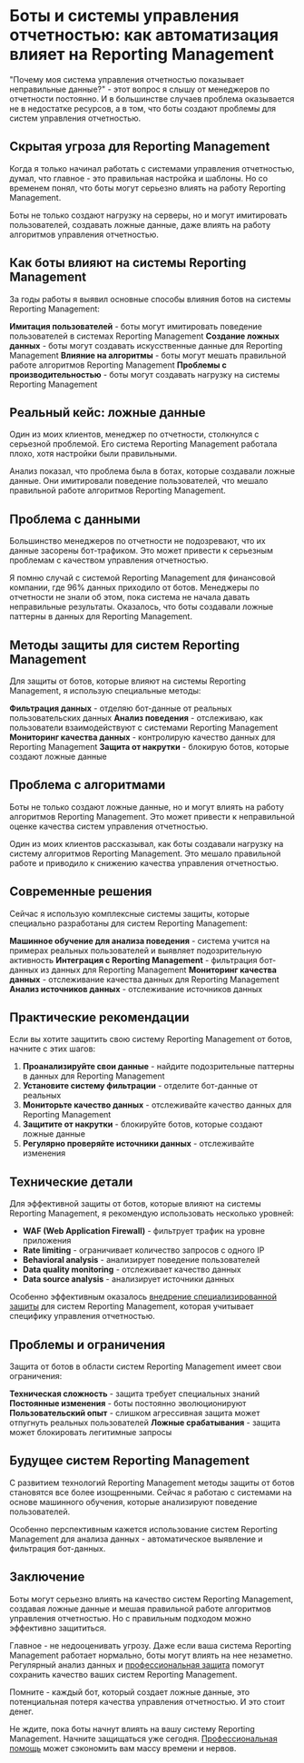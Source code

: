 # Боты и системы управления отчетностью: как автоматизация влияет на Reporting Management

"Почему моя система управления отчетностью показывает неправильные данные?" - этот вопрос я слышу от менеджеров по отчетности постоянно. И в большинстве случаев проблема оказывается не в недостатке ресурсов, а в том, что боты создают проблемы для систем управления отчетностью.

## Скрытая угроза для Reporting Management

Когда я только начинал работать с системами управления отчетностью, думал, что главное - это правильная настройка и шаблоны. Но со временем понял, что боты могут серьезно влиять на работу Reporting Management.

Боты не только создают нагрузку на серверы, но и могут имитировать пользователей, создавать ложные данные, даже влиять на работу алгоритмов управления отчетностью.

## Как боты влияют на системы Reporting Management

За годы работы я выявил основные способы влияния ботов на системы Reporting Management:

**Имитация пользователей** - боты могут имитировать поведение пользователей в системах Reporting Management
**Создание ложных данных** - боты могут создавать искусственные данные для Reporting Management
**Влияние на алгоритмы** - боты могут мешать правильной работе алгоритмов Reporting Management
**Проблемы с производительностью** - боты могут создавать нагрузку на системы Reporting Management

## Реальный кейс: ложные данные

Один из моих клиентов, менеджер по отчетности, столкнулся с серьезной проблемой. Его система Reporting Management работала плохо, хотя настройки были правильными.

Анализ показал, что проблема была в ботах, которые создавали ложные данные. Они имитировали поведение пользователей, что мешало правильной работе алгоритмов Reporting Management.

## Проблема с данными

Большинство менеджеров по отчетности не подозревают, что их данные засорены бот-трафиком. Это может привести к серьезным проблемам с качеством управления отчетностью.

Я помню случай с системой Reporting Management для финансовой компании, где 96% данных приходило от ботов. Менеджеры по отчетности не знали об этом, пока система не начала давать неправильные результаты. Оказалось, что боты создавали ложные паттерны в данных для Reporting Management.

## Методы защиты для систем Reporting Management

Для защиты от ботов, которые влияют на системы Reporting Management, я использую специальные методы:

**Фильтрация данных** - отделяю бот-данные от реальных пользовательских данных
**Анализ поведения** - отслеживаю, как пользователи взаимодействуют с системами Reporting Management
**Мониторинг качества данных** - контролирую качество данных для Reporting Management
**Защита от накрутки** - блокирую ботов, которые создают ложные данные

## Проблема с алгоритмами

Боты не только создают ложные данные, но и могут влиять на работу алгоритмов Reporting Management. Это может привести к неправильной оценке качества систем управления отчетностью.

Один из моих клиентов рассказывал, как боты создавали нагрузку на систему алгоритмов Reporting Management. Это мешало правильной работе и приводило к снижению качества управления отчетностью.

## Современные решения

Сейчас я использую комплексные системы защиты, которые специально разработаны для систем Reporting Management:

**Машинное обучение для анализа поведения** - система учится на примерах реальных пользователей и выявляет подозрительную активность
**Интеграция с Reporting Management** - фильтрация бот-данных из данных для Reporting Management
**Мониторинг качества данных** - отслеживание качества данных для Reporting Management
**Анализ источников данных** - отслеживание источников данных

## Практические рекомендации

Если вы хотите защитить свою систему Reporting Management от ботов, начните с этих шагов:

1. **Проанализируйте свои данные** - найдите подозрительные паттерны в данных для Reporting Management
2. **Установите систему фильтрации** - отделите бот-данные от реальных
3. **Мониторьте качество данных** - отслеживайте качество данных для Reporting Management
4. **Защитите от накрутки** - блокируйте ботов, которые создают ложные данные
5. **Регулярно проверяйте источники данных** - отслеживайте изменения

## Технические детали

Для эффективной защиты от ботов, которые влияют на системы Reporting Management, я рекомендую использовать несколько уровней:

- **WAF (Web Application Firewall)** - фильтрует трафик на уровне приложения
- **Rate limiting** - ограничивает количество запросов с одного IP
- **Behavioral analysis** - анализирует поведение пользователей
- **Data quality monitoring** - отслеживает качество данных
- **Data source analysis** - анализирует источники данных

Особенно эффективным оказалось [внедрение специализированной защиты](https://progaem.com/ustanovka-antibота-usluga-po-zashhite-ot-botов-vashih-sajtов-na-различных-cms-системах.html) для систем Reporting Management, которая учитывает специфику управления отчетностью.

## Проблемы и ограничения

Защита от ботов в области систем Reporting Management имеет свои ограничения:

**Техническая сложность** - защита требует специальных знаний
**Постоянные изменения** - боты постоянно эволюционируют
**Пользовательский опыт** - слишком агрессивная защита может отпугнуть реальных пользователей
**Ложные срабатывания** - защита может блокировать легитимные запросы

## Будущее систем Reporting Management

С развитием технологий Reporting Management методы защиты от ботов становятся все более изощренными. Сейчас я работаю с системами на основе машинного обучения, которые анализируют поведение пользователей.

Особенно перспективным кажется использование систем Reporting Management для анализа данных - автоматическое выявление и фильтрация бот-данных.

## Заключение

Боты могут серьезно влиять на качество систем Reporting Management, создавая ложные данные и мешая правильной работе алгоритмов управления отчетностью. Но с правильным подходом можно эффективно защититься.

Главное - не недооценивать угрозу. Даже если ваша система Reporting Management работает нормально, боты могут влиять на нее незаметно. Регулярный анализ данных и [профессиональная защита](https://progaem.com/ustanovka-antibота-usluga-po-zashhite-ot-botов-vashih-sajtов-na-различных-cms-системах.html) помогут сохранить качество ваших систем Reporting Management.

Помните - каждый бот, который создает ложные данные, это потенциальная потеря качества управления отчетностью. И это стоит денег.

Не ждите, пока боты начнут влиять на вашу систему Reporting Management. Начните защищаться уже сегодня. [Профессиональная помощь](https://progaem.com/ustanovka-antibота-usluga-po-zashhite-ot-botов-vashih-sajtов-na-различных-cms-системах.html) может сэкономить вам массу времени и нервов.
